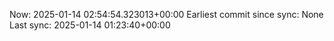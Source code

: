 Now: 2025-01-14 02:54:54.323013+00:00 Earliest commit since sync: None Last sync: 2025-01-14 01:23:40+00:00
